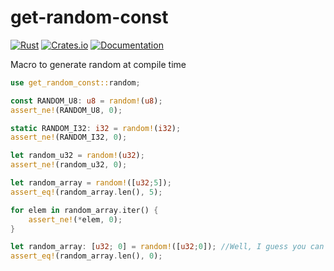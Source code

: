 # get-random-const

[![Rust](https://github.com/DoumanAsh/get-random-const/actions/workflows/rust.yml/badge.svg)](https://github.com/DoumanAsh/get-random-const/actions/workflows/rust.yml)
[![Crates.io](https://img.shields.io/crates/v/get-random-const.svg)](https://crates.io/crates/get-random-const)
[![Documentation](https://docs.rs/get-random-const/badge.svg)](https://docs.rs/crate/get-random-const/)

Macro to generate random at compile time

```rust
use get_random_const::random;

const RANDOM_U8: u8 = random!(u8);
assert_ne!(RANDOM_U8, 0);

static RANDOM_I32: i32 = random!(i32);
assert_ne!(RANDOM_I32, 0);

let random_u32 = random!(u32);
assert_ne!(random_u32, 0);

let random_array = random!([u32;5]);
assert_eq!(random_array.len(), 5);

for elem in random_array.iter() {
    assert_ne!(*elem, 0);
}

let random_array: [u32; 0] = random!([u32;0]); //Well, I guess you can if you want?
assert_eq!(random_array.len(), 0);
```
